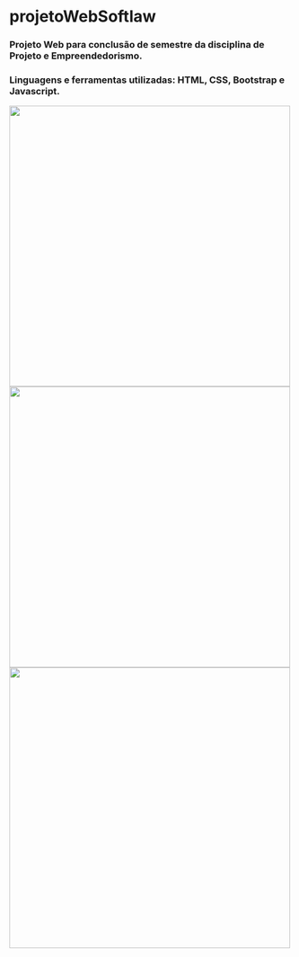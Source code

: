# projetoWebSoftlaw

### Projeto Web para conclusão de semestre da disciplina de Projeto e Empreendedorismo.<br>
### Linguagens e ferramentas utilizadas: HTML, CSS, Bootstrap e Javascript.

<div align-"center" >

<img src="https://user-images.githubusercontent.com/57116220/168664565-81cb07eb-06da-4258-984d-825b61db44b2.png" width="500px"/>

</div>

<div align-"center" >

<img src="https://user-images.githubusercontent.com/57116220/168664664-132ee1b4-b791-483e-9f4c-a21141693939.png" width="500px"/>

</div>

<div align-"center" >

<img src="https://user-images.githubusercontent.com/57116220/168664631-efd3ae95-d6c6-4f47-8fd9-4c25c533dd9a.png" width="500px"/>

</div>
